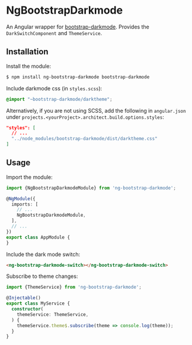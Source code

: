 # NgBootstrapDarkmode

An Angular wrapper for [bootstrap-darkmode](https://github.com/Clashsoft/bootstrap-darkmode).
Provides the `DarkSwitchComponent` and `ThemeService`.

## Installation

Install the module:

```sh
$ npm install ng-bootstrap-darkmode bootstrap-darkmode
```

Include darkmode css (in `styles.scss`):

```scss
@import "~bootstrap-darkmode/darktheme";
```

Alternatively, if you are not using SCSS, add the following in `angular.json` under `projects.<yourProject>.architect.build.options.styles`:

```json
"styles": [
  // ...
  "../node_modules/bootstrap-darkmode/dist/darktheme.css"
]
```

## Usage

Import the module:

```typescript
import {NgBootstrapDarkmodeModule} from 'ng-bootstrap-darkmode';

@NgModule({
  imports: [
    // ...
    NgBootstrapDarkmodeModule,
  ],
  // ...
})
export class AppModule {
}
```

Include the dark mode switch:

```html
<ng-bootstrap-darkmode-switch></ng-bootstrap-darkmode-switch>
```

Subscribe to theme changes:

```typescript
import {ThemeService} from 'ng-bootstrap-darkmode';

@Injectable()
export class MyService {
  constructor(
    themeService: ThemeService,
  ) {
    themeService.theme$.subscribe(theme => console.log(theme));
  }
}
```

